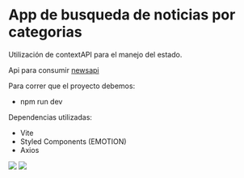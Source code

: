 # App de busqueda de noticias por categorias

Utilización de contextAPI para el manejo del estado.

Api para consumir [newsapi](https://newsapi.org/)

Para correr que el proyecto debemos:

- npm run dev

Dependencias utilizadas:

- Vite
- Styled Components (EMOTION)
- Axios

<img src="./public/busqueda%20noticias.gif" />
<img src="./public/paginacion.gif" />
